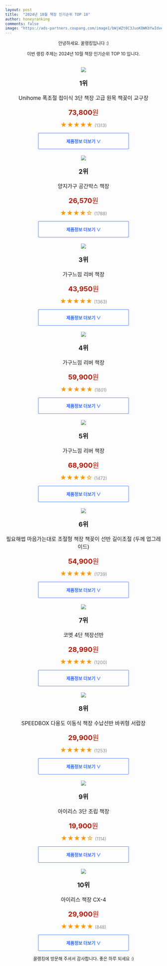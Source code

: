 ```yaml
---
layout: post
title:  "2024년 10월 책장 인기순위 TOP 10"
author: honeyranking
comments: false
image: "https://ads-partners.coupang.com/image1/bWjWZt0C3JuoKOWKbYwIdveXRIYNhsXXEPPQR98TF5YfLbEmhn5b7xzAUXJ97OOv9sgL37DTAP_30q-IuPWO33aMOz3Clfn-qfkHwW4Rm_dfMzJ6uDnDXo8fZTbBvYFfAH0rI6KE61XkbKpUohdm3a_Pz4BPkpYXJvoKAWmpdWntF1XKpbEc3TZysLb-MFStCBnde36SCBLiQ1MN6LnL-SL80bRRQlO4g4DxX0HPIsMQHFVSdKHlez2FYpym0jvMV5d4HD4_vr2ceV6e0vDOl56S0Pk8TX93T4-FwJBC0OzSiNGnHw6-Z8-yzA=="
---
```

<p style="text-align: center;">안녕하세요. 꿀랭킹입니다 :)</p>
<p style="text-align: center;">이번 랭킹 주제는 2024년 10월 책장 인기순위 TOP 10 입니다.</p><center><img src="https://ads-partners.coupang.com/image1/bWjWZt0C3JuoKOWKbYwIdveXRIYNhsXXEPPQR98TF5YfLbEmhn5b7xzAUXJ97OOv9sgL37DTAP_30q-IuPWO33aMOz3Clfn-qfkHwW4Rm_dfMzJ6uDnDXo8fZTbBvYFfAH0rI6KE61XkbKpUohdm3a_Pz4BPkpYXJvoKAWmpdWntF1XKpbEc3TZysLb-MFStCBnde36SCBLiQ1MN6LnL-SL80bRRQlO4g4DxX0HPIsMQHFVSdKHlez2FYpym0jvMV5d4HD4_vr2ceV6e0vDOl56S0Pk8TX93T4-FwJBC0OzSiNGnHw6-Z8-yzA==" style="margin-top:20px" /></center><p style="text-align: center; font-size: 20px"><b>1위</b></p><p style="text-align: center; font-size: 17px">Unihome 폭조절 접이식 3단 책장 고급 원목 책꽂이 교구장</p><p style="text-align: center;"><span style="color: #b61800; font-size: 22px;"><b>73,800</b>원</span></p><p style="text-align: center;"><span style="color: #ff9600; font-size: 20px;">★★★★★ </span><span style="color: #878787;">(1313)</span></p><center><a href="https://link.coupang.com/re/AFFSDP?lptag=AF3899140&subid=honeyrank&pageKey=8101871681&itemId=22918614042&vendorItemId=91000795136&traceid=V0-153-fa22d880ba2e277d&requestid=20241007010000374002988533&token=31850C%7CGM"><div style="font-size: 14px; display: inline-block; padding: 15px 90px; color: #346aff; border-radius: 2px; border: 1px solid #346aff; cursor: pointer;"><b>제품정보 더보기 &or;</b></div></a></center><center><img src="https://ads-partners.coupang.com/image1/3Q5xpntXTltEsQ5K3f0FAeTk9mTwaccUEymOuyfAxyeHmFcC6rPY-vsysqT4j6_val6D_jcrNtfQj85Pu-BhE33NH_7XrFzUiprXFIM5UHYBf34MsWJldmfWWQEmpeSG8Z3zoyehO2RDnuGTSR0_kKrJ03NDYojnI32AG21qemsNMUVH4C60BulZklvJhnBrK0szsTobIY7on55a-nVCysEXVkVPbzGViL-pxK2nsL3XTNduoiig2Fu0OZtJDt38jldOhbBOD36qBA8pTRG5DmNfAtUmYoRfamwh" style="margin-top:20px" /></center><p style="text-align: center; font-size: 20px"><b>2위</b></p><p style="text-align: center; font-size: 17px">양지가구 공간박스 책장</p><p style="text-align: center;"><span style="color: #b61800; font-size: 22px;"><b>26,570</b>원</span></p><p style="text-align: center;"><span style="color: #ff9600; font-size: 20px;">★★★★☆ </span><span style="color: #878787;">(1788)</span></p><center><a href="https://link.coupang.com/re/AFFSDP?lptag=AF3899140&subid=honeyrank&pageKey=7276168851&itemId=14413962924&vendorItemId=70952859605&traceid=V0-153-e74485ae0a175209&requestid=20241007010000374002988533&token=31850C%7CGM"><div style="font-size: 14px; display: inline-block; padding: 15px 90px; color: #346aff; border-radius: 2px; border: 1px solid #346aff; cursor: pointer;"><b>제품정보 더보기 &or;</b></div></a></center><center><img src="https://ads-partners.coupang.com/image1/iqOUcL0Go30R0TpjirxF8kbNrFeaQUE7NtizO1c1Fjr8XgupFOyZd6QN-SxwPTMaOHIhg-fFwWuCcKxnAam1L5s5TMUkzMRuMD7VrP-zmpG0OS6MAxx58bBtBm44Nx_Hsp1z2BZlqn134EF7q3ZKdMJkuY0pjAyECW0xxdR8ycFSlqn9GMtwvw-RC3JWD3H7Y91laSH5-OgN-Vcn7nn0DnXHmAW1NND28CGfCOzKAG4rt8JRajbI2chhrAgrDM1T1MslAU8rpjQ-IWTx-7CJW0XJp-wv2YDOWH8=" style="margin-top:20px" /></center><p style="text-align: center; font-size: 20px"><b>3위</b></p><p style="text-align: center; font-size: 17px">가구느낌 리버 책장</p><p style="text-align: center;"><span style="color: #b61800; font-size: 22px;"><b>43,950</b>원</span></p><p style="text-align: center;"><span style="color: #ff9600; font-size: 20px;">★★★★★ </span><span style="color: #878787;">(1363)</span></p><center><a href="https://link.coupang.com/re/AFFSDP?lptag=AF3899140&subid=honeyrank&pageKey=7139193777&itemId=17920414285&vendorItemId=85083002244&traceid=V0-153-8f0d41d34979e8e0&requestid=20241007010000374002988533&token=31850C%7CGM"><div style="font-size: 14px; display: inline-block; padding: 15px 90px; color: #346aff; border-radius: 2px; border: 1px solid #346aff; cursor: pointer;"><b>제품정보 더보기 &or;</b></div></a></center><center><img src="https://ads-partners.coupang.com/image1/cya5F0gBAJ3k-JLBc3eBAnKUcnWWo2_6F5WS8oQhKdjY7N4Ls2fKlCtwHYn4ys9MiEG1QeGj_lT4xzDzxaxn8UxLjiwYCzyshOFu73I3O7nV8U0cb80NNhId-rncW3Fbl96ZkXT-Ms3-1fRzN9tCO21CKaSvfZ4RIEmnrNRovQBPmYJ1VFSiNEK9dhXktOJ7YdAC2orpEddzovli--U585I7PJPOaJK-BMiSXhndiLFtMPbez9Tyy3fbSKYbIkvuTIQVbdRm32wPx7NJ6AAvMxKKbU_WnHSJcJ4J" style="margin-top:20px" /></center><p style="text-align: center; font-size: 20px"><b>4위</b></p><p style="text-align: center; font-size: 17px">가구느낌 리버 책장</p><p style="text-align: center;"><span style="color: #b61800; font-size: 22px;"><b>59,900</b>원</span></p><p style="text-align: center;"><span style="color: #ff9600; font-size: 20px;">★★★★★ </span><span style="color: #878787;">(1801)</span></p><center><a href="https://link.coupang.com/re/AFFSDP?lptag=AF3899140&subid=honeyrank&pageKey=7139193777&itemId=18449913013&vendorItemId=85590716442&traceid=V0-153-8f0d41d34979e8e0&requestid=20241007010000374002988533&token=31850C%7CGM"><div style="font-size: 14px; display: inline-block; padding: 15px 90px; color: #346aff; border-radius: 2px; border: 1px solid #346aff; cursor: pointer;"><b>제품정보 더보기 &or;</b></div></a></center><center><img src="https://ads-partners.coupang.com/image1/eal4P8YinyhNEWuDeejcABaKjR5-MFhhOUnjpdXZ8wuVogI1MlMQQbcgXkKmrvwbKw6eefzTKWQ0cLGlc5WDU7M2NusQeDDwvMioyKriVVlIB9QvstIPeV2bWi4UHGx2yFFZi4-N0WnrOzLv1-nTpE_P37GJXsUE4Dc8OmexRI5g02CWI56vzMJ3sbRfvEVVRP1yZTAXdHYgrY4luB-SgA5DcHphSd7oRKSoq-CODM8bOSMqA1tvvBzL0X0Ju3LWDgStzYtEgzZ8DnEV8P3bwmR7" style="margin-top:20px" /></center><p style="text-align: center; font-size: 20px"><b>5위</b></p><p style="text-align: center; font-size: 17px">가구느낌 리버 책장</p><p style="text-align: center;"><span style="color: #b61800; font-size: 22px;"><b>68,900</b>원</span></p><p style="text-align: center;"><span style="color: #ff9600; font-size: 20px;">★★★★☆ </span><span style="color: #878787;">(1472)</span></p><center><a href="https://link.coupang.com/re/AFFSDP?lptag=AF3899140&subid=honeyrank&pageKey=7139193777&itemId=20133155455&vendorItemId=87227067237&traceid=V0-153-8f0d41d34979e8e0&requestid=20241007010000374002988533&token=31850C%7CGM"><div style="font-size: 14px; display: inline-block; padding: 15px 90px; color: #346aff; border-radius: 2px; border: 1px solid #346aff; cursor: pointer;"><b>제품정보 더보기 &or;</b></div></a></center><center><img src="https://ads-partners.coupang.com/image1/YW_c_rbo1ofYRELeYWHbqXoiFzGNxeHRj0Ru0-lrBxNpPMLISBLtqCsxqJvpxhBgW4hAKRFt9yCJhxo0polnDyiztKpOREZCTmzGpZPBhD4sZadwlu0uzR4AXRMQ06mOEgYulwLsjWxzxrC9q55Om8BjTSuUp9tgxeVRc4NVzbXsdZUKzzp4f4tckdz_z93p5e7QlgNdjP532j8J4WB5QWh9PPPFgCH5bXIi_rKY5nxpQ30-gJo9OyhrrKNrgA627ivMPO8yyBWXVgHROGVEpBpj-snjOWChXvk_-w065kFFeT-7rPnNzpybQA==" style="margin-top:20px" /></center><p style="text-align: center; font-size: 20px"><b>6위</b></p><p style="text-align: center; font-size: 17px">필요해썹 마음가는대로 조절형 책장 책꽂이 선반 길이조절 (두께 업그레이드)</p><p style="text-align: center;"><span style="color: #b61800; font-size: 22px;"><b>54,900</b>원</span></p><p style="text-align: center;"><span style="color: #ff9600; font-size: 20px;">★★★★★ </span><span style="color: #878787;">(1739)</span></p><center><a href="https://link.coupang.com/re/AFFSDP?lptag=AF3899140&subid=honeyrank&pageKey=7776426761&itemId=21007290554&vendorItemId=88208748042&traceid=V0-153-a7dbfbb43f07f4b9&requestid=20241007010000374002988533&token=31850C%7CGM"><div style="font-size: 14px; display: inline-block; padding: 15px 90px; color: #346aff; border-radius: 2px; border: 1px solid #346aff; cursor: pointer;"><b>제품정보 더보기 &or;</b></div></a></center><center><img src="https://ads-partners.coupang.com/image1/xWYiXl3udWfP7duuxcctIhNrDwRKTM3nntVejcdNAhP-mC7RrUTYsoHIeKKgNJ3mgW4AzSxtSeCJEoz_7Siv1uD74usJOqALwAFqc8ZnllJoegfD35l5njDzf-aUREacDqIogLW9GqEOFI_MGcDqrMh6monlb0jdDDVuE-dq_XkqyT_SIgEh6td9JZP-h02NtCXGInevvHf1ybvsaoNE5WG5yt7h7LpdlOHHE9gVw8hl5yCkCWWnHvx50MNImvcoy0YQGiQASUYIAgpUB5sSWteaaaXziYNTlA==" style="margin-top:20px" /></center><p style="text-align: center; font-size: 20px"><b>7위</b></p><p style="text-align: center; font-size: 17px">코멧 4단 책장선반</p><p style="text-align: center;"><span style="color: #b61800; font-size: 22px;"><b>28,990</b>원</span></p><p style="text-align: center;"><span style="color: #ff9600; font-size: 20px;">★★★★★ </span><span style="color: #878787;">(1200)</span></p><center><a href="https://link.coupang.com/re/AFFSDP?lptag=AF3899140&subid=honeyrank&pageKey=1848066314&itemId=3141420396&vendorItemId=71129049207&traceid=V0-153-5e1e29e3f8611f66&requestid=20241007010000374002988533&token=31850C%7CGM"><div style="font-size: 14px; display: inline-block; padding: 15px 90px; color: #346aff; border-radius: 2px; border: 1px solid #346aff; cursor: pointer;"><b>제품정보 더보기 &or;</b></div></a></center><center><img src="https://ads-partners.coupang.com/image1/VgK5JB_6RiONwGUBVtN2tQNzO6i3Krd_jy-o7SRk7PLfi3WzI7zBZzaIDPNx-YsoOn9v4Qlfr9J-19bltubIGfaEWk4JZRuHkeMtc2tuIpnH5AZeI6go3FT9dyZE2lwbbajiE2oFiiTnMxa55o9hbQ_RsIyF7OZ8VKr8ZeaV3A6loLRQ2zp-eHXcrBBb2Ff6XgMA_eRFwAJ_kIz-XPnjxQb68vf0AQfyfl1kUCRVv1P7MG57JMKzgE040Dpein7m5BRQntBLt1qAv0A7PP4R7fC3jxXAYr2_eCg6BHQ9CYE4AGn5ft08v6s=" style="margin-top:20px" /></center><p style="text-align: center; font-size: 20px"><b>8위</b></p><p style="text-align: center; font-size: 17px">SPEEDBOX 다용도 이동식 책장 수납선반 바퀴형 서랍장</p><p style="text-align: center;"><span style="color: #b61800; font-size: 22px;"><b>29,900</b>원</span></p><p style="text-align: center;"><span style="color: #ff9600; font-size: 20px;">★★★★★ </span><span style="color: #878787;">(1253)</span></p><center><a href="https://link.coupang.com/re/AFFSDP?lptag=AF3899140&subid=honeyrank&pageKey=8243211958&itemId=23722068403&vendorItemId=90813737016&traceid=V0-153-63c6c217a81d4b91&requestid=20241007010000374002988533&token=31850C%7CGM"><div style="font-size: 14px; display: inline-block; padding: 15px 90px; color: #346aff; border-radius: 2px; border: 1px solid #346aff; cursor: pointer;"><b>제품정보 더보기 &or;</b></div></a></center><center><img src="https://ads-partners.coupang.com/image1/3ElxDY4uCZhjY8DN3KEQR5p6wgVlYj4_iMHSjkZ2W2zdtnlCtGo3XIF5-6R_VqKahubtTrhVNx2LP2HECwgO_dIhrxz03DPqSvXlI1ITWntJfahN14w9f_4M3IptUWfHrtnW6GoGdp1JPHKCOqL3ja3_-cnGVUSgMKh-6tPIyIXTtHevpgkxwGuexhyZboF5p7f1tzSr6bTOfd4a8J8hitnVMKTIjSk8XeFl5e5MQJkiYS2LHVW2FRbaC5oeE7osfYpQK2aJORbnlHHcjnmsgZE2pfWax42wFkLLdg==" style="margin-top:20px" /></center><p style="text-align: center; font-size: 20px"><b>9위</b></p><p style="text-align: center; font-size: 17px">아이리스 3단 조립 책장</p><p style="text-align: center;"><span style="color: #b61800; font-size: 22px;"><b>19,900</b>원</span></p><p style="text-align: center;"><span style="color: #ff9600; font-size: 20px;">★★★★☆ </span><span style="color: #878787;">(1114)</span></p><center><a href="https://link.coupang.com/re/AFFSDP?lptag=AF3899140&subid=honeyrank&pageKey=19416709&itemId=77925162&vendorItemId=73245825886&traceid=V0-153-b596e212763e39b9&requestid=20241007010000374002988533&token=31850C%7CGM"><div style="font-size: 14px; display: inline-block; padding: 15px 90px; color: #346aff; border-radius: 2px; border: 1px solid #346aff; cursor: pointer;"><b>제품정보 더보기 &or;</b></div></a></center><center><img src="https://ads-partners.coupang.com/image1/5JUTIolE9ia2ZYf85OSGTl5_6uDXnGebD59DRmSaKyGz1VkYJf8cky5wJvltPkPdiYLpNE6vSIncnkwm7Sqm77-glOXU9Niq-Wzryb5DhC5_JYE8B0IxTaKjFfNeWJktkRdikruwIz8uTsYXlye49aI-H6cyUCROGcjEJvNz_212Cz_LQfnJIN727RHkiJQ6yyWyHVA-TwUwa7l6olFAhpEpS4s9w2La5DtZmM1HpG37_DiMrrtOD7Stvjv4rBGpzHpW6eaKclXZunKZkJEDXwbx4w8bViIaew==" style="margin-top:20px" /></center><p style="text-align: center; font-size: 20px"><b>10위</b></p><p style="text-align: center; font-size: 17px">아이리스 책장 CX-4</p><p style="text-align: center;"><span style="color: #b61800; font-size: 22px;"><b>29,900</b>원</span></p><p style="text-align: center;"><span style="color: #ff9600; font-size: 20px;">★★★★★ </span><span style="color: #878787;">(848)</span></p><center><a href="https://link.coupang.com/re/AFFSDP?lptag=AF3899140&subid=honeyrank&pageKey=6145843&itemId=27488786&vendorItemId=3040756145&traceid=V0-153-bc64ee391f28c0c6&requestid=20241007010000374002988533&token=31850C%7CGM"><div style="font-size: 14px; display: inline-block; padding: 15px 90px; color: #346aff; border-radius: 2px; border: 1px solid #346aff; cursor: pointer;"><b>제품정보 더보기 &or;</b></div></a></center><p style="text-align: center;">꿀랭킹에 방문해 주셔서 감사합니다. 좋은 하루 되세요 :)</p>